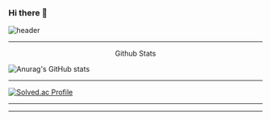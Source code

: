 ### Hi there 👋

<!--
**resti999/resti999** is a ✨ _special_ ✨ repository because its `README.md` (this file) appears on your GitHub profile.

Here are some ideas to get you started:

- 🔭 I’m currently working on ...
- 🌱 I’m currently learning ...
- 👯 I’m looking to collaborate on ...
- 🤔 I’m looking for help with ...
- 💬 Ask me about ...
- 📫 How to reach me: ...
- 😄 Pronouns: ...
- ⚡ Fun fact: ...
-->

![header](https://capsule-render.vercel.app/api?type=shark&color=auto&height=300&section=header&text=resti999%20&fontSize=90)

<hr>

<div align="center">Github Stats</div>

![Anurag's GitHub stats](https://github-readme-stats.vercel.app/api?username=resti999&show_icons=true&theme=dark)

---

[![Solved.ac Profile](http://mazassumnida.wtf/api/generate_badge?boj=spookey)](https://solved.ac/spookey)


---
***



